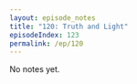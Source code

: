 ```yaml
---
layout: episode_notes
title: "120: Truth and Light"
episodeIndex: 123
permalink: /ep/120
---
```

No notes yet.
